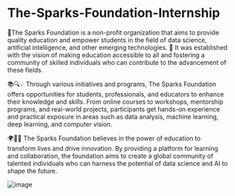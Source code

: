 # The-Sparks-Foundation-Internship

🌟The Sparks Foundation is a non-profit organization that aims to provide quality education and empower students in the field of data science, artificial intelligence, and other emerging technologies. 🌟 It was established with the vision of making education accessible to all and fostering a community of skilled individuals who can contribute to the advancement of these fields.

📚🔍💡 Through various initiatives and programs, The Sparks Foundation offers opportunities for students, professionals, and educators to enhance their knowledge and skills. From online courses to workshops, mentorship programs, and real-world projects, participants get hands-on experience and practical exposure in areas such as data analysis, machine learning, deep learning, and computer vision.

🌍🚀🔮 The Sparks Foundation believes in the power of education to transform lives and drive innovation. By providing a platform for learning and collaboration, the foundation aims to create a global community of talented individuals who can harness the potential of data science and AI to shape the future.


![image](https://github.com/NourBen0/The-Sparks-Foundation/assets/107277249/7dda6c42-2be3-44a7-af66-2e628792dbbd)

